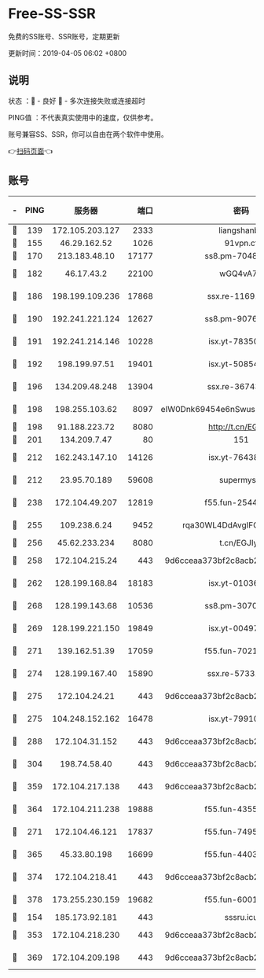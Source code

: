 # Free-SS-SSR

免费的SS账号、SSR账号，定期更新

更新时间：2019-04-05 06:02 +0800

## 说明

状态     ：🙂 - 良好 🙁 - 多次连接失败或连接超时

PING值   ：不代表真实使用中的速度，仅供参考。

账号兼容SS、SSR，你可以自由在两个软件中使用。

👉[扫码页面](https://liesauer.github.io/Free-SS-SSR/)👈

## 账号

|-|PING|服务器|端口|密码|加密方式|区域|
|:----:|:----:|:-----:|-----:|:----:|:----:|:----:|
|🙂|139|172.105.203.127|2333|liangshanbo|chacha20|JP|
|🙂|155|46.29.162.52|1026|91vpn.cf|rc4-md5|RU|
|🙂|170|213.183.48.10|17177|ss8.pm-70485550|rc4-md5|RU|
|🙂|182|46.17.43.2|22100|wGQ4vA7D|aes-256-gcm|RU|
|🙂|186|198.199.109.236|17868|ssx.re-11691395|aes-256-cfb|US|
|🙂|190|192.241.221.124|12627|ss8.pm-90761308|aes-256-cfb|US|
|🙂|191|192.241.214.146|10228|isx.yt-78350737|aes-256-cfb|US|
|🙂|192|198.199.97.51|19401|isx.yt-50854256|aes-256-cfb|US|
|🙂|196|134.209.48.248|13904|ssx.re-36743043|aes-256-cfb|US|
|🙂|198|198.255.103.62|8097|eIW0Dnk69454e6nSwuspv9DmS201tQ0D|aes-256-cfb|US|
|🙂|198|91.188.223.72|8080|http://t.cn/EGJIyrl|rc4-md5|RU|
|🙂|201|134.209.7.47|80|151|chacha20|US|
|🙂|212|162.243.147.10|14126|isx.yt-76438840|aes-256-cfb|US|
|🙂|212|23.95.70.189|59608|supermyssr|chacha20-ietf|US|
|🙂|238|172.104.49.207|12819|f55.fun-25442615|aes-256-cfb|SG|
|🙂|255|109.238.6.24|9452|rqa30WL4DdAvgIFG6Fs3znzTa|aes-256-cfb|FR|
|🙂|256|45.62.233.234|8080|t.cn/EGJIyrl|rc4-md5|CA|
|🙂|258|172.104.215.24|443|9d6cceaa373bf2c8acb22e60b6a58be6|aes-256-cfb|US|
|🙂|262|128.199.168.84|18183|isx.yt-01036381|aes-256-cfb|SG|
|🙂|268|128.199.143.68|10536|ss8.pm-30707550|aes-256-cfb|SG|
|🙂|269|128.199.221.150|19849|isx.yt-00497856|aes-256-cfb|SG|
|🙂|271|139.162.51.39|17059|f55.fun-70212251|aes-256-cfb|SG|
|🙂|274|128.199.167.40|15890|ssx.re-57331403|aes-256-cfb|SG|
|🙂|275|172.104.24.21|443|9d6cceaa373bf2c8acb22e60b6a58be6|aes-256-cfb|US|
|🙂|275|104.248.152.162|16478|isx.yt-79910339|aes-256-cfb|SG|
|🙂|288|172.104.31.152|443|9d6cceaa373bf2c8acb22e60b6a58be6|aes-256-cfb|US|
|🙂|304|198.74.58.40|443|9d6cceaa373bf2c8acb22e60b6a58be6|aes-256-cfb|US|
|🙂|359|172.104.217.138|443|9d6cceaa373bf2c8acb22e60b6a58be6|aes-256-cfb|US|
|🙂|364|172.104.211.238|19888|f55.fun-43554596|aes-256-cfb|US|
|🙂|271|172.104.46.121|17837|f55.fun-74959561|aes-256-cfb|SG|
|🙂|365|45.33.80.198|16699|f55.fun-44032536|aes-256-cfb|US|
|🙂|374|172.104.218.41|443|9d6cceaa373bf2c8acb22e60b6a58be6|aes-256-cfb|US|
|🙂|378|173.255.230.159|19682|f55.fun-60016732|aes-256-cfb|US|
|🙁|154|185.173.92.181|443|sssru.icu|rc4-md5|RU|
|🙁|353|172.104.218.230|443|9d6cceaa373bf2c8acb22e60b6a58be6|aes-256-cfb|US|
|🙁|369|172.104.209.198|443|9d6cceaa373bf2c8acb22e60b6a58be6|aes-256-cfb|US|
